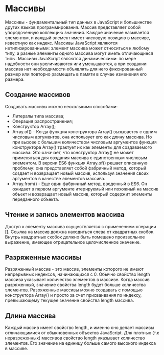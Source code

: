# Массивы
Массивы - фундаментальный тип данных в JavaScript и большинстве других языков программирования. Массив представляет собой упорядоченную коллекцию значений. Каждое значение называется элементом, и каждый элемент имеет числовую позицию в массиве, известную как индекс. Массивы JavaScript являются нетипизированными: элемент массива может относиться к любому типу, а разные элементы одного массива могут иметь отличающиеся типы. Массивы JavaScript являются динамическими: по мере надобности они увеличиваются или уменьшаются, а при создании массива нет необходимости объявлять для него фиксированный размер или повторно размещать в памяти в случае изменения его размера.

## Создание массивов
Создавать массивы можно несколькими способами:
- Литералы типа массива;
- Операция распространения;
- Конструктор Array();
- Array.of() - Когда функция конструктора Array() вызывается с одним числовым аргументов, она использует его как длину массива. Но при вызове с большим количеством числовым аргументов функция конструктора Array() трактует их как элементы для создаваемого массива. Это означает, что конструктор Array() не может применяться для создания массива с единственным числовым элементом. В версии ES6 функция Array.of() решает описанную проблему: она представляет собой фабричный метод, который создает и возвращает новый массив, используя значения своих аргументов в качестве элементов массива.
- Array.from() - Еще один фабричный метод, введенный в ES6. Он ожидает в первом аргументе итерируемый или похожиый на массив объект и возвращает новый массив, который содержит элементы переданного объекта.

## Чтение и запись элементов массива
Доступ к элементу массива осуществляется с применением операции []. Ссылка на массив должна находиться слева от квадратных скобок. Внутрь квадратных скобок должно быть помещено произвольное выражение, имеющее отрицательное целочисленное значение.

## Разряженные массивы
Разряженный массив - это массив, элементы которого не имеют непрерывных индексов, начинающихся с 0. Обычно свойство length массива указывает количество элементов в массиве. Когда массив разряженный, значение свойства length будет больше количества элементов. Разряженные массивы можно создавать с помощью конструктора Array() и просто за счет присваивания по индексу, превышающему текущее значение свойства length массива.

## Длина массива
Каждый массив имеет свойство length, и именно оно делает массивы отличающимися от обыкновенных объектов JavaScript. Для плотных (т.е неразреженных) массивов свойство length указывает количество элементов. Его значение на единицу больше самого высокого индекса в массиве.